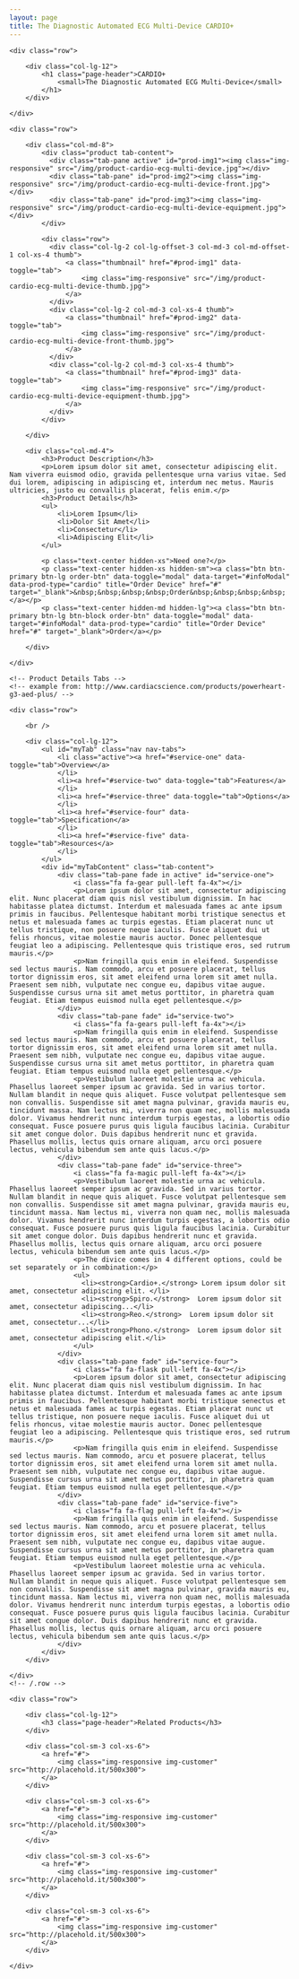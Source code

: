 ```yaml
---
layout: page
title: The Diagnostic Automated ECG Multi-Device CARDIO+
---
```


<div class="container">

    <div class="row">

        <div class="col-lg-12">
            <h1 class="page-header">CARDIO+
                <small>The Diagnostic Automated ECG Multi-Device</small>
            </h1>
        </div>

    </div>

    <div class="row">

        <div class="col-md-8">
            <div class="product tab-content">
              <div class="tab-pane active" id="prod-img1"><img class="img-responsive" src="/img/product-cardio-ecg-multi-device.jpg"></div>
              <div class="tab-pane" id="prod-img2"><img class="img-responsive" src="/img/product-cardio-ecg-multi-device-front.jpg"></div>
              <div class="tab-pane" id="prod-img3"><img class="img-responsive" src="/img/product-cardio-ecg-multi-device-equipment.jpg"></div>
            </div>
            
            <div class="row">
              <div class="col-lg-2 col-lg-offset-3 col-md-3 col-md-offset-1 col-xs-4 thumb">
                  <a class="thumbnail" href="#prod-img1" data-toggle="tab">
                      <img class="img-responsive" src="/img/product-cardio-ecg-multi-device-thumb.jpg">
                  </a>
              </div>
              <div class="col-lg-2 col-md-3 col-xs-4 thumb">
                  <a class="thumbnail" href="#prod-img2" data-toggle="tab">
                      <img class="img-responsive" src="/img/product-cardio-ecg-multi-device-front-thumb.jpg">
                  </a>
              </div>
              <div class="col-lg-2 col-md-3 col-xs-4 thumb">
                  <a class="thumbnail" href="#prod-img3" data-toggle="tab">
                      <img class="img-responsive" src="/img/product-cardio-ecg-multi-device-equipment-thumb.jpg">
                  </a>
              </div>
            </div>
            
        </div>

        <div class="col-md-4">
            <h3>Product Description</h3>
            <p>Lorem ipsum dolor sit amet, consectetur adipiscing elit. Nam viverra euismod odio, gravida pellentesque urna varius vitae. Sed dui lorem, adipiscing in adipiscing et, interdum nec metus. Mauris ultricies, justo eu convallis placerat, felis enim.</p>
            <h3>Product Details</h3>
            <ul>
                <li>Lorem Ipsum</li>
                <li>Dolor Sit Amet</li>
                <li>Consectetur</li>
                <li>Adipiscing Elit</li>
            </ul>
            
            <p class="text-center hidden-xs">Need one?</p>
            <p class="text-center hidden-xs hidden-sm"><a class="btn btn-primary btn-lg order-btn" data-toggle="modal" data-target="#infoModal" data-prod-type="cardio" title="Order Device" href="#" target="_blank">&nbsp;&nbsp;&nbsp;&nbsp;Order&nbsp;&nbsp;&nbsp;&nbsp;</a></p>
            <p class="text-center hidden-md hidden-lg"><a class="btn btn-primary btn-lg btn-block order-btn" data-toggle="modal" data-target="#infoModal" data-prod-type="cardio" title="Order Device" href="#" target="_blank">Order</a></p>
                                            
        </div>

    </div>
    
    <!-- Product Details Tabs -->
    <!-- example from: http://www.cardiacscience.com/products/powerheart-g3-aed-plus/ -->

    <div class="row">
    
        <br />

        <div class="col-lg-12">
            <ul id="myTab" class="nav nav-tabs">
                <li class="active"><a href="#service-one" data-toggle="tab">Overview</a>
                </li>
                <li><a href="#service-two" data-toggle="tab">Features</a>
                </li>
                <li><a href="#service-three" data-toggle="tab">Options</a>
                </li>
                <li><a href="#service-four" data-toggle="tab">Specification</a>
                </li>
                <li><a href="#service-five" data-toggle="tab">Resources</a>
                </li>
            </ul>
            <div id="myTabContent" class="tab-content">
                <div class="tab-pane fade in active" id="service-one">
                    <i class="fa fa-gear pull-left fa-4x"></i>
                    <p>Lorem ipsum dolor sit amet, consectetur adipiscing elit. Nunc placerat diam quis nisl vestibulum dignissim. In hac habitasse platea dictumst. Interdum et malesuada fames ac ante ipsum primis in faucibus. Pellentesque habitant morbi tristique senectus et netus et malesuada fames ac turpis egestas. Etiam placerat nunc ut tellus tristique, non posuere neque iaculis. Fusce aliquet dui ut felis rhoncus, vitae molestie mauris auctor. Donec pellentesque feugiat leo a adipiscing. Pellentesque quis tristique eros, sed rutrum mauris.</p>
                    <p>Nam fringilla quis enim in eleifend. Suspendisse sed lectus mauris. Nam commodo, arcu et posuere placerat, tellus tortor dignissim eros, sit amet eleifend urna lorem sit amet nulla. Praesent sem nibh, vulputate nec congue eu, dapibus vitae augue. Suspendisse cursus urna sit amet metus porttitor, in pharetra quam feugiat. Etiam tempus euismod nulla eget pellentesque.</p>
                </div>
                <div class="tab-pane fade" id="service-two">
                    <i class="fa fa-gears pull-left fa-4x"></i>
                    <p>Nam fringilla quis enim in eleifend. Suspendisse sed lectus mauris. Nam commodo, arcu et posuere placerat, tellus tortor dignissim eros, sit amet eleifend urna lorem sit amet nulla. Praesent sem nibh, vulputate nec congue eu, dapibus vitae augue. Suspendisse cursus urna sit amet metus porttitor, in pharetra quam feugiat. Etiam tempus euismod nulla eget pellentesque.</p>
                    <p>Vestibulum laoreet molestie urna ac vehicula. Phasellus laoreet semper ipsum ac gravida. Sed in varius tortor. Nullam blandit in neque quis aliquet. Fusce volutpat pellentesque sem non convallis. Suspendisse sit amet magna pulvinar, gravida mauris eu, tincidunt massa. Nam lectus mi, viverra non quam nec, mollis malesuada dolor. Vivamus hendrerit nunc interdum turpis egestas, a lobortis odio consequat. Fusce posuere purus quis ligula faucibus lacinia. Curabitur sit amet congue dolor. Duis dapibus hendrerit nunc et gravida. Phasellus mollis, lectus quis ornare aliquam, arcu orci posuere lectus, vehicula bibendum sem ante quis lacus.</p>
                </div>
                <div class="tab-pane fade" id="service-three">
                    <i class="fa fa-magic pull-left fa-4x"></i>
                    <p>Vestibulum laoreet molestie urna ac vehicula. Phasellus laoreet semper ipsum ac gravida. Sed in varius tortor. Nullam blandit in neque quis aliquet. Fusce volutpat pellentesque sem non convallis. Suspendisse sit amet magna pulvinar, gravida mauris eu, tincidunt massa. Nam lectus mi, viverra non quam nec, mollis malesuada dolor. Vivamus hendrerit nunc interdum turpis egestas, a lobortis odio consequat. Fusce posuere purus quis ligula faucibus lacinia. Curabitur sit amet congue dolor. Duis dapibus hendrerit nunc et gravida. Phasellus mollis, lectus quis ornare aliquam, arcu orci posuere lectus, vehicula bibendum sem ante quis lacus.</p>
                    <p>The divice comes in 4 different options, could be set separately or in combination:</p>
                    <ul>
                      <li><strong>Cardio+.</strong> Lorem ipsum dolor sit amet, consectetur adipiscing elit. </li>
                      <li><strong>Spiro.</strong>  Lorem ipsum dolor sit amet, consectetur adipiscing...</li>
                      <li><strong>Reo.</strong>  Lorem ipsum dolor sit amet, consectetur...</li>
                      <li><strong>Phono.</strong>  Lorem ipsum dolor sit amet, consectetur adipiscing elit.</li>
                    </ul>
                </div>
                <div class="tab-pane fade" id="service-four">
                    <i class="fa fa-flask pull-left fa-4x"></i>
                    <p>Lorem ipsum dolor sit amet, consectetur adipiscing elit. Nunc placerat diam quis nisl vestibulum dignissim. In hac habitasse platea dictumst. Interdum et malesuada fames ac ante ipsum primis in faucibus. Pellentesque habitant morbi tristique senectus et netus et malesuada fames ac turpis egestas. Etiam placerat nunc ut tellus tristique, non posuere neque iaculis. Fusce aliquet dui ut felis rhoncus, vitae molestie mauris auctor. Donec pellentesque feugiat leo a adipiscing. Pellentesque quis tristique eros, sed rutrum mauris.</p>
                    <p>Nam fringilla quis enim in eleifend. Suspendisse sed lectus mauris. Nam commodo, arcu et posuere placerat, tellus tortor dignissim eros, sit amet eleifend urna lorem sit amet nulla. Praesent sem nibh, vulputate nec congue eu, dapibus vitae augue. Suspendisse cursus urna sit amet metus porttitor, in pharetra quam feugiat. Etiam tempus euismod nulla eget pellentesque.</p>
                </div>
                <div class="tab-pane fade" id="service-five">
                    <i class="fa fa-flag pull-left fa-4x"></i>
                    <p>Nam fringilla quis enim in eleifend. Suspendisse sed lectus mauris. Nam commodo, arcu et posuere placerat, tellus tortor dignissim eros, sit amet eleifend urna lorem sit amet nulla. Praesent sem nibh, vulputate nec congue eu, dapibus vitae augue. Suspendisse cursus urna sit amet metus porttitor, in pharetra quam feugiat. Etiam tempus euismod nulla eget pellentesque.</p>
                    <p>Vestibulum laoreet molestie urna ac vehicula. Phasellus laoreet semper ipsum ac gravida. Sed in varius tortor. Nullam blandit in neque quis aliquet. Fusce volutpat pellentesque sem non convallis. Suspendisse sit amet magna pulvinar, gravida mauris eu, tincidunt massa. Nam lectus mi, viverra non quam nec, mollis malesuada dolor. Vivamus hendrerit nunc interdum turpis egestas, a lobortis odio consequat. Fusce posuere purus quis ligula faucibus lacinia. Curabitur sit amet congue dolor. Duis dapibus hendrerit nunc et gravida. Phasellus mollis, lectus quis ornare aliquam, arcu orci posuere lectus, vehicula bibendum sem ante quis lacus.</p>
                </div>
            </div>
        </div>

    </div>
    <!-- /.row -->

    <div class="row">

        <div class="col-lg-12">
            <h3 class="page-header">Related Products</h3>
        </div>

        <div class="col-sm-3 col-xs-6">
            <a href="#">
                <img class="img-responsive img-customer" src="http://placehold.it/500x300">
            </a>
        </div>

        <div class="col-sm-3 col-xs-6">
            <a href="#">
                <img class="img-responsive img-customer" src="http://placehold.it/500x300">
            </a>
        </div>

        <div class="col-sm-3 col-xs-6">
            <a href="#">
                <img class="img-responsive img-customer" src="http://placehold.it/500x300">
            </a>
        </div>

        <div class="col-sm-3 col-xs-6">
            <a href="#">
                <img class="img-responsive img-customer" src="http://placehold.it/500x300">
            </a>
        </div>

    </div>

</div>
<!-- /.container -->

